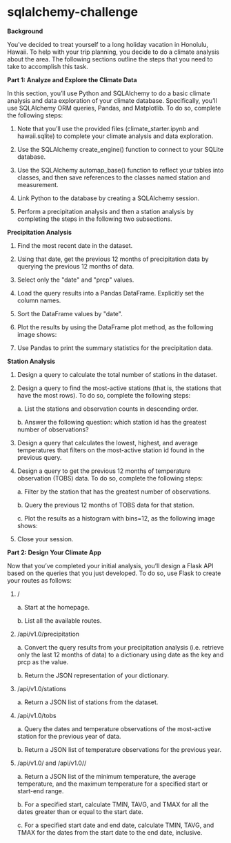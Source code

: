 # sqlalchemy-challenge

**Background**

You've decided to treat yourself to a long holiday vacation in Honolulu, Hawaii. To help with your trip planning, you decide to do a climate analysis about the area. The following sections outline the steps that you need to take to accomplish this task.

**Part 1: Analyze and Explore the Climate Data**

In this section, you’ll use Python and SQLAlchemy to do a basic climate analysis and data exploration of your climate database. Specifically, you’ll use SQLAlchemy ORM queries, Pandas, and Matplotlib. To do so, complete the following steps:

1. Note that you’ll use the provided files (climate_starter.ipynb and hawaii.sqlite) to complete your climate analysis and data exploration.

2. Use the SQLAlchemy create_engine() function to connect to your SQLite database.

3. Use the SQLAlchemy automap_base() function to reflect your tables into classes, and then save references to the classes named station and measurement.

4. Link Python to the database by creating a SQLAlchemy session.

5. Perform a precipitation analysis and then a station analysis by completing the steps in the following two subsections.

**Precipitation Analysis**

1. Find the most recent date in the dataset.

2. Using that date, get the previous 12 months of precipitation data by querying the previous 12 months of data.

3. Select only the "date" and "prcp" values.

4. Load the query results into a Pandas DataFrame. Explicitly set the column names.

5. Sort the DataFrame values by "date".

6. Plot the results by using the DataFrame plot method, as the following image shows:

7. Use Pandas to print the summary statistics for the precipitation data.

**Station Analysis**

1. Design a query to calculate the total number of stations in the dataset.

2. Design a query to find the most-active stations (that is, the stations that have the most rows). To do so, complete the following steps:

	a. List the stations and observation counts in descending order.

	b. Answer the following question: which station id has the greatest number of observations?

3. Design a query that calculates the lowest, highest, and average temperatures that filters on the most-active station id found in the previous query.

4. Design a query to get the previous 12 months of temperature observation (TOBS) data. To do so, complete the following steps:

	a. Filter by the station that has the greatest number of observations.

	b. Query the previous 12 months of TOBS data for that station.

	c. Plot the results as a histogram with bins=12, as the following image shows:

5. Close your session.


**Part 2: Design Your Climate App**

Now that you’ve completed your initial analysis, you’ll design a Flask API based on the queries that you just developed. To do so, use Flask to create your routes as follows:

1. /

	a. Start at the homepage.

	b. List all the available routes.

2. /api/v1.0/precipitation

	a. Convert the query results from your precipitation analysis (i.e. retrieve only the last 12 months of data) to a dictionary using date as the key and prcp as the value.

	b. Return the JSON representation of your dictionary.

3. /api/v1.0/stations

	a. Return a JSON list of stations from the dataset.

4. /api/v1.0/tobs

	a. Query the dates and temperature observations of the most-active station for the previous year of data.

	b. Return a JSON list of temperature observations for the previous year.

5. /api/v1.0/<start> and /api/v1.0/<start>/<end>

	a. Return a JSON list of the minimum temperature, the average temperature, and the maximum temperature for a specified start or start-end range.

	b. For a specified start, calculate TMIN, TAVG, and TMAX for all the dates greater than or equal to the start date.

	c. For a specified start date and end date, calculate TMIN, TAVG, and TMAX for the dates from the start date to the end date, inclusive.















